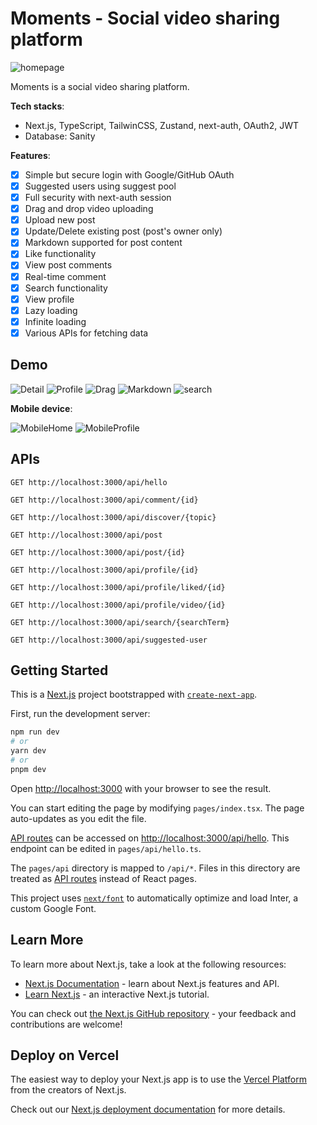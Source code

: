 # Moments - Social video sharing platform

![homepage](demo/homepage.png)

Moments is a social video sharing platform.

**Tech stacks**:

- Next.js, TypeScript, TailwinCSS, Zustand, next-auth, OAuth2, JWT
- Database: Sanity

**Features**:

- [x] Simple but secure login with Google/GitHub OAuth
- [x] Suggested users using suggest pool
- [x] Full security with next-auth session
- [x] Drag and drop video uploading
- [x] Upload new post
- [x] Update/Delete existing post (post's owner only)
- [x] Markdown supported for post content
- [x] Like functionality
- [x] View post comments
- [x] Real-time comment
- [x] Search functionality
- [x] View profile
- [x] Lazy loading
- [x] Infinite loading
- [x] Various APIs for fetching data

## Demo

![Detail](demo/post_detail.png)
![Profile](demo/profile_page.png)
![Drag](demo/drag_video.png)
![Markdown](demo/mardown_content.png)
![search](demo/search_page.png)

**Mobile device**:

![MobileHome](demo/surface_homepage.png)
![MobileProfile](demo/mobile_profile_page.png)

## APIs

`GET http://localhost:3000/api/hello`

`GET http://localhost:3000/api/comment/{id}`

`GET http://localhost:3000/api/discover/{topic}`

`GET http://localhost:3000/api/post`

`GET http://localhost:3000/api/post/{id}`

`GET http://localhost:3000/api/profile/{id}`

`GET http://localhost:3000/api/profile/liked/{id}`

`GET http://localhost:3000/api/profile/video/{id}`

`GET http://localhost:3000/api/search/{searchTerm}`

`GET http://localhost:3000/api/suggested-user`

## Getting Started

This is a [Next.js](https://nextjs.org/) project bootstrapped with [`create-next-app`](https://github.com/vercel/next.js/tree/canary/packages/create-next-app).

First, run the development server:

```bash
npm run dev
# or
yarn dev
# or
pnpm dev
```

Open [http://localhost:3000](http://localhost:3000) with your browser to see the result.

You can start editing the page by modifying `pages/index.tsx`. The page auto-updates as you edit the file.

[API routes](https://nextjs.org/docs/api-routes/introduction) can be accessed on [http://localhost:3000/api/hello](http://localhost:3000/api/hello). This endpoint can be edited in `pages/api/hello.ts`.

The `pages/api` directory is mapped to `/api/*`. Files in this directory are treated as [API routes](https://nextjs.org/docs/api-routes/introduction) instead of React pages.

This project uses [`next/font`](https://nextjs.org/docs/basic-features/font-optimization) to automatically optimize and load Inter, a custom Google Font.

## Learn More

To learn more about Next.js, take a look at the following resources:

- [Next.js Documentation](https://nextjs.org/docs) - learn about Next.js features and API.
- [Learn Next.js](https://nextjs.org/learn) - an interactive Next.js tutorial.

You can check out [the Next.js GitHub repository](https://github.com/vercel/next.js/) - your feedback and contributions are welcome!

## Deploy on Vercel

The easiest way to deploy your Next.js app is to use the [Vercel Platform](https://vercel.com/new?utm_medium=default-template&filter=next.js&utm_source=create-next-app&utm_campaign=create-next-app-readme) from the creators of Next.js.

Check out our [Next.js deployment documentation](https://nextjs.org/docs/deployment) for more details.

